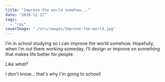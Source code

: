 ```yaml
---
title: "Improve the world somehow..."
date: "2016-12-22"
tags: 
  - "rpi"
coverImage: "./src/images/Improve-the-world.jpg"
---
```


I’m in school studying so I can improve the world somehow. Hopefully, when I’m out there working someday, I’ll design or improve on something that makes life better for people.

_Like what?_

I don't know... that's why I'm going to school!
